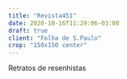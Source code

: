 ```yaml
---
title: "Revista451"
date: 2020-10-16T11:29:06-03:00
draft: true
client: "Folha de S.Paulo"
crop: "150x150 center"
---
```


Retratos de resenhistas

